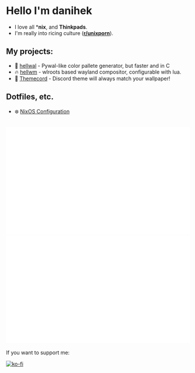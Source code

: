 # Hello I'm danihek

- I love all \***nix**, and **Thinkpads**. 
- I'm really into ricing culture ([**r/unixporn**](https://www.reddit.com/r/unixporn/)).

## My projects:
- 🎨 [hellwal](https://github.com/danihek/hellwal) - Pywal-like color pallete generator, but faster and in C
- 🔥 [hellwm](https://github.com/HellSoftware/HellWM) -  wlroots based wayland compositor, configurable with lua.
- 📃 [Themecord](https://github.com/danihek/Themecord) - Discord theme will always match your wallpaper! 

## Dotfiles, etc.
- ❄️ [NixOS Configuration](https://github.com/danihek/nixos-config)

## 
![](https://raw.githubusercontent.com/danihek/github-stats/master/generated/overview.svg#gh-dark-mode-only)
![](https://raw.githubusercontent.com/danihek/github-stats/master/generated/languages.svg#gh-dark-mode-only)

If you want to support me:

[![ko-fi](https://ko-fi.com/img/githubbutton_sm.svg)](https://ko-fi.com/P5P31BM8SU)
